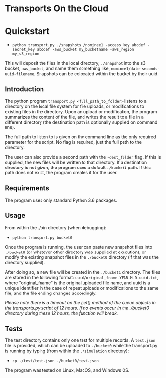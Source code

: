# Transports On the Cloud

# Quickstart

* ```python transport.py ./snapshots /nominee1 -access_key abcdef -secret_key abcdef -aws_bucket my_bucketname -aws_region my_s3_region```

This will deposit the files in the local directory, ```./snapshot``` into the s3 bucket, ```aws_bucket```, and name them something like, ```nominee1/date-seconds-uuid-filename```. Snapshots can be colocated within the bucket by their uuid.

## Introduction

The python program ```transport.py <full_path_to_folder>``` listens to a directory on the local file system for file uploads, or modifications to existing files in the directory. Upon an upload or modification, the program summarizes the content of the file, and writes the result to a file in a different directory (the destination path is optionally supplied on command line).

The full path to listen to is given on the command line as the only required parameter for the script. No flag is required, just the full path to the directory.

The user can also provide a second path with the ```-dest_folder``` flag. If this is supplied, the new files will be written to that directory. If a destination directory is not given, the program uses a default ```./bucket1``` path. If this path does not exist, the program creates it for the user.

## Requirements
The program uses only standard Python 3.6 packages.

## Usage
From within the ./bin directory (when debugging):

* ```python transport.py bucket0```

Once the program is running, the user can paste new snapshot files into ```./bucket0``` (or whatever other directory was supplied at execution), or modify the existing snapshot files in the ```./bucket0``` directory (if that was the directory supplied).

After doing so, a new file will be created in the ```./bucket1``` directory. The files are stored in the following format: ```uuid/original_fname-YEAR-M-D-uuid.txt```, where "original_fname" is the original uploaded file name, and uuid is a unique identifier in the case of repeat uploads or modifications to the same file, and the file ending changes accordingly.

*Please note there is a timeout on the get() method of the queue objects in the transports.py script of 12 hours. If no events occur in the ./bucket0 directory during these 12 hours, the function will break.*

## Tests
The test directory contains only one test for multiple records. A ```test.json``` file is provided, which can be uploaded to ```./bucket0``` while the transport.py is running by typing (from within the ```./simulation``` directory):

* ```cp ./test/test.json ./bucket0/test.json```

The program was tested on Linux, MacOS, and Windows OS.
